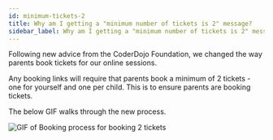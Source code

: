 ```yaml
---
id: minimum-tickets-2
title: Why am I getting a "minimum number of tickets is 2" message?
sidebar_label: Why am I getting a "minimum number of tickets is 2" message?
---
```


Following new advice from the CoderDojo Foundation, we changed the way parents book tickets for our online sessions. 

Any booking links will require that parents book a minimum of 2 tickets - one for yourself and one per child. This is to ensure parents are booking tickets.

The below GIF walks through the new process. 

![GIF of Booking process for booking 2 tickets](https://i.postimg.cc/MZckV5nH/new-booking-guide.gif)
